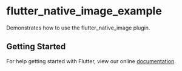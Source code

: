 # flutter_native_image_example

Demonstrates how to use the flutter_native_image plugin.

## Getting Started

For help getting started with Flutter, view our online
[documentation](https://flutter.io/).
